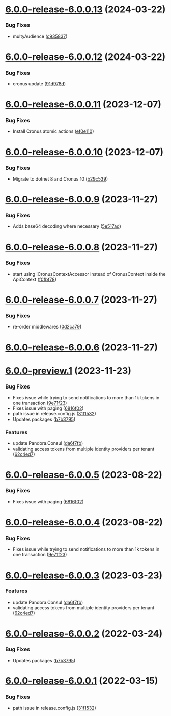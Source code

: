 # [6.0.0-release-6.0.0.13](https://github.com/Elders/Pushnotifications/compare/v6.0.0-release-6.0.0.12...v6.0.0-release-6.0.0.13) (2024-03-22)


### Bug Fixes

* multyAudience ([c935837](https://github.com/Elders/Pushnotifications/commit/c9358377d393cfd0aa7f3c8f983cfc149ca5a5da))

# [6.0.0-release-6.0.0.12](https://github.com/Elders/Pushnotifications/compare/v6.0.0-release-6.0.0.11...v6.0.0-release-6.0.0.12) (2024-03-22)


### Bug Fixes

* cronus update ([91d978d](https://github.com/Elders/Pushnotifications/commit/91d978d299d3be2f53c17a8116b04e1bed54308b))

# [6.0.0-release-6.0.0.11](https://github.com/Elders/Pushnotifications/compare/v6.0.0-release-6.0.0.10...v6.0.0-release-6.0.0.11) (2023-12-07)


### Bug Fixes

* Install Cronus atomic actions ([ef0e110](https://github.com/Elders/Pushnotifications/commit/ef0e110b231d408e5095cdb689fd142dd180f524))

# [6.0.0-release-6.0.0.10](https://github.com/Elders/Pushnotifications/compare/v6.0.0-release-6.0.0.9...v6.0.0-release-6.0.0.10) (2023-12-07)


### Bug Fixes

* Migrate to dotnet 8 and Cronus 10 ([b29c539](https://github.com/Elders/Pushnotifications/commit/b29c53992b58039bb7ec245ef66840868656576b))

# [6.0.0-release-6.0.0.9](https://github.com/Elders/Pushnotifications/compare/v6.0.0-release-6.0.0.8...v6.0.0-release-6.0.0.9) (2023-11-27)


### Bug Fixes

* Adds base64 decoding where necessary ([5e517ad](https://github.com/Elders/Pushnotifications/commit/5e517ad210fc19803cef1639f07593badcdafe27))

# [6.0.0-release-6.0.0.8](https://github.com/Elders/Pushnotifications/compare/v6.0.0-release-6.0.0.7...v6.0.0-release-6.0.0.8) (2023-11-27)


### Bug Fixes

* start using ICronusContextAccessor instead of CronusContext inside the ApiContext ([f0fbf78](https://github.com/Elders/Pushnotifications/commit/f0fbf78a7d1930cc60d7afcd262714f919e1faaf))

# [6.0.0-release-6.0.0.7](https://github.com/Elders/Pushnotifications/compare/v6.0.0-release-6.0.0.6...v6.0.0-release-6.0.0.7) (2023-11-27)


### Bug Fixes

* re-order middlewares ([0d2ca79](https://github.com/Elders/Pushnotifications/commit/0d2ca797f34ee96dbf7fbbfcd6951d13b6a5a3c7))

# [6.0.0-release-6.0.0.6](https://github.com/Elders/Pushnotifications/compare/v6.0.0-release-6.0.0.5...v6.0.0-release-6.0.0.6) (2023-11-27)

# [6.0.0-preview.1](https://github.com/Elders/Pushnotifications/compare/v5.0.0...v6.0.0-preview.1) (2023-11-23)


### Bug Fixes

* Fixes issue while trying to send notifications to more than 1k tokens in one transaction ([9e71f23](https://github.com/Elders/Pushnotifications/commit/9e71f2396803c13fe30e9099aa26b5d8dede3a39))
* Fixes issue with paging ([6816f02](https://github.com/Elders/Pushnotifications/commit/6816f0251c51edd3fbb871ab42228c39d16cfb8b))
* path issue in release.config.js ([31f1532](https://github.com/Elders/Pushnotifications/commit/31f1532ba3c6089a8b586c95db53cfb281750352))
* Updates packages ([b7b3795](https://github.com/Elders/Pushnotifications/commit/b7b3795830c9e7125f6c03313359a330295ffab3))


### Features

* update Pandora.Consul ([da6f7fb](https://github.com/Elders/Pushnotifications/commit/da6f7fb20e47baef807d9f0740a9e32fde8e2b99))
* validating access tokens from multiple identity providers per tenant ([62c4ed7](https://github.com/Elders/Pushnotifications/commit/62c4ed7cf5ed8f58b54a44d22fcfa22317d7b0ff))

# [6.0.0-release-6.0.0.5](https://github.com/Elders/Pushnotifications/compare/v6.0.0-release-6.0.0.4...v6.0.0-release-6.0.0.5) (2023-08-22)


### Bug Fixes

* Fixes issue with paging ([6816f02](https://github.com/Elders/Pushnotifications/commit/6816f0251c51edd3fbb871ab42228c39d16cfb8b))

# [6.0.0-release-6.0.0.4](https://github.com/Elders/Pushnotifications/compare/v6.0.0-release-6.0.0.3...v6.0.0-release-6.0.0.4) (2023-08-22)


### Bug Fixes

* Fixes issue while trying to send notifications to more than 1k tokens in one transaction ([9e71f23](https://github.com/Elders/Pushnotifications/commit/9e71f2396803c13fe30e9099aa26b5d8dede3a39))

# [6.0.0-release-6.0.0.3](https://github.com/Elders/Pushnotifications/compare/v6.0.0-release-6.0.0.2...v6.0.0-release-6.0.0.3) (2023-03-23)


### Features

* update Pandora.Consul ([da6f7fb](https://github.com/Elders/Pushnotifications/commit/da6f7fb20e47baef807d9f0740a9e32fde8e2b99))
* validating access tokens from multiple identity providers per tenant ([62c4ed7](https://github.com/Elders/Pushnotifications/commit/62c4ed7cf5ed8f58b54a44d22fcfa22317d7b0ff))

# [6.0.0-release-6.0.0.2](https://github.com/Elders/Pushnotifications/compare/v6.0.0-release-6.0.0.1...v6.0.0-release-6.0.0.2) (2022-03-24)


### Bug Fixes

* Updates packages ([b7b3795](https://github.com/Elders/Pushnotifications/commit/b7b3795830c9e7125f6c03313359a330295ffab3))

# [6.0.0-release-6.0.0.1](https://github.com/Elders/Pushnotifications/compare/v5.0.0...v6.0.0-release-6.0.0.1) (2022-03-15)


### Bug Fixes

* path issue in release.config.js ([31f1532](https://github.com/Elders/Pushnotifications/commit/31f1532ba3c6089a8b586c95db53cfb281750352))
